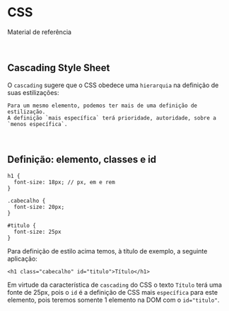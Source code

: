 # CSS

Material de referência

<br/>

## Cascading Style Sheet

O `cascading` sugere que o CSS obedece uma `hierarquia` na definição de suas estilizações: 
  
    Para um mesmo elemento, podemos ter mais de uma definição de estilização. 
    A definição `mais específica` terá prioridade, autoridade, sobre a `menos específica`. 

<br/>

## Definição: elemento, classes e id


    h1 {
      font-size: 18px; // px, em e rem
    }
    
    .cabecalho {
      font-size: 20px;
    }
    
    #titulo {
      font-size: 25px
    }


Para definição de estilo acima temos, à título de exemplo, a seguinte aplicação:

    <h1 class="cabecalho" id="titulo">Título</h1>
    
Em virtude da característica de `cascading` do CSS o texto `Título` terá uma fonte de 25px, pois o `id` é a definição de CSS mais `específica` para este elemento, pois teremos somente 1 elemento na DOM com o `id="titulo"`.

